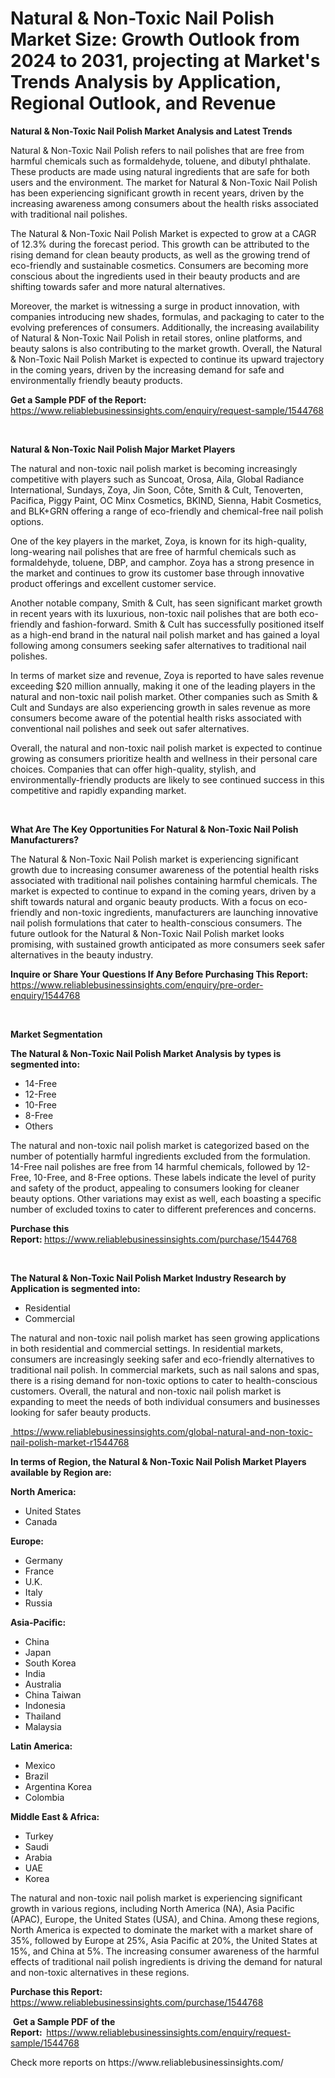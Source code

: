 <p><h1>Natural & Non-Toxic Nail Polish Market Size: Growth Outlook from 2024 to 2031, projecting at Market's Trends Analysis by Application, Regional Outlook, and Revenue</h1></p><p><strong>Natural & Non-Toxic Nail Polish Market Analysis and Latest Trends</strong></p>
<p><p>Natural & Non-Toxic Nail Polish refers to nail polishes that are free from harmful chemicals such as formaldehyde, toluene, and dibutyl phthalate. These products are made using natural ingredients that are safe for both users and the environment. The market for Natural & Non-Toxic Nail Polish has been experiencing significant growth in recent years, driven by the increasing awareness among consumers about the health risks associated with traditional nail polishes.</p><p>The Natural & Non-Toxic Nail Polish Market is expected to grow at a CAGR of 12.3% during the forecast period. This growth can be attributed to the rising demand for clean beauty products, as well as the growing trend of eco-friendly and sustainable cosmetics. Consumers are becoming more conscious about the ingredients used in their beauty products and are shifting towards safer and more natural alternatives.</p><p>Moreover, the market is witnessing a surge in product innovation, with companies introducing new shades, formulas, and packaging to cater to the evolving preferences of consumers. Additionally, the increasing availability of Natural & Non-Toxic Nail Polish in retail stores, online platforms, and beauty salons is also contributing to the market growth. Overall, the Natural & Non-Toxic Nail Polish Market is expected to continue its upward trajectory in the coming years, driven by the increasing demand for safe and environmentally friendly beauty products.</p></p>
<p><strong>Get a Sample PDF of the Report:&nbsp;</strong> <a href="https://www.reliablebusinessinsights.com/enquiry/request-sample/1544768">https://www.reliablebusinessinsights.com/enquiry/request-sample/1544768</a></p>
<p>&nbsp;</p>
<p><strong>Natural & Non-Toxic Nail Polish Major Market Players</strong></p>
<p><p>The natural and non-toxic nail polish market is becoming increasingly competitive with players such as Suncoat, Orosa, Aila, Global Radiance International, Sundays, Zoya, Jin Soon, Côte, Smith & Cult, Tenoverten, Pacifica, Piggy Paint, OC Minx Cosmetics, BKIND, Sienna, Habit Cosmetics, and BLK+GRN offering a range of eco-friendly and chemical-free nail polish options.</p><p>One of the key players in the market, Zoya, is known for its high-quality, long-wearing nail polishes that are free of harmful chemicals such as formaldehyde, toluene, DBP, and camphor. Zoya has a strong presence in the market and continues to grow its customer base through innovative product offerings and excellent customer service.</p><p>Another notable company, Smith & Cult, has seen significant market growth in recent years with its luxurious, non-toxic nail polishes that are both eco-friendly and fashion-forward. Smith & Cult has successfully positioned itself as a high-end brand in the natural nail polish market and has gained a loyal following among consumers seeking safer alternatives to traditional nail polishes.</p><p>In terms of market size and revenue, Zoya is reported to have sales revenue exceeding $20 million annually, making it one of the leading players in the natural and non-toxic nail polish market. Other companies such as Smith & Cult and Sundays are also experiencing growth in sales revenue as more consumers become aware of the potential health risks associated with conventional nail polishes and seek out safer alternatives.</p><p>Overall, the natural and non-toxic nail polish market is expected to continue growing as consumers prioritize health and wellness in their personal care choices. Companies that can offer high-quality, stylish, and environmentally-friendly products are likely to see continued success in this competitive and rapidly expanding market.</p></p>
<p>&nbsp;</p>
<p><strong>What Are The Key Opportunities For Natural & Non-Toxic Nail Polish Manufacturers?</strong></p>
<p><p>The Natural & Non-Toxic Nail Polish market is experiencing significant growth due to increasing consumer awareness of the potential health risks associated with traditional nail polishes containing harmful chemicals. The market is expected to continue to expand in the coming years, driven by a shift towards natural and organic beauty products. With a focus on eco-friendly and non-toxic ingredients, manufacturers are launching innovative nail polish formulations that cater to health-conscious consumers. The future outlook for the Natural & Non-Toxic Nail Polish market looks promising, with sustained growth anticipated as more consumers seek safer alternatives in the beauty industry.</p></p>
<p><strong>Inquire or Share Your Questions If Any Before Purchasing This Report:</strong> <a href="https://www.reliablebusinessinsights.com/enquiry/pre-order-enquiry/1544768">https://www.reliablebusinessinsights.com/enquiry/pre-order-enquiry/1544768</a></p>
<p>&nbsp;</p>
<p><strong>Market Segmentation</strong></p>
<p><strong>The Natural & Non-Toxic Nail Polish Market Analysis by types is segmented into:</strong></p>
<p><ul><li>14-Free</li><li>12-Free</li><li>10-Free</li><li>8-Free</li><li>Others</li></ul></p>
<p><p>The natural and non-toxic nail polish market is categorized based on the number of potentially harmful ingredients excluded from the formulation. 14-Free nail polishes are free from 14 harmful chemicals, followed by 12-Free, 10-Free, and 8-Free options. These labels indicate the level of purity and safety of the product, appealing to consumers looking for cleaner beauty options. Other variations may exist as well, each boasting a specific number of excluded toxins to cater to different preferences and concerns.</p></p>
<p><strong>Purchase this Report:&nbsp;</strong><a href="https://www.reliablebusinessinsights.com/purchase/1544768">https://www.reliablebusinessinsights.com/purchase/1544768</a></p>
<p>&nbsp;</p>
<p><strong>The Natural & Non-Toxic Nail Polish Market Industry Research by Application is segmented into:</strong></p>
<p><ul><li>Residential</li><li>Commercial</li></ul></p>
<p><p>The natural and non-toxic nail polish market has seen growing applications in both residential and commercial settings. In residential markets, consumers are increasingly seeking safer and eco-friendly alternatives to traditional nail polish. In commercial markets, such as nail salons and spas, there is a rising demand for non-toxic options to cater to health-conscious customers. Overall, the natural and non-toxic nail polish market is expanding to meet the needs of both individual consumers and businesses looking for safer beauty products.</p></p>
<p><a href="https://www.reliablebusinessinsights.com/global-natural-and-non-toxic-nail-polish-market-r1544768">&nbsp;https://www.reliablebusinessinsights.com/global-natural-and-non-toxic-nail-polish-market-r1544768</a></p>
<p><strong>In terms of Region, the Natural & Non-Toxic Nail Polish Market Players available by Region are:</strong></p>
<p>
    <p> <strong> North America: </strong>
        <ul>
            <li>United States</li>
            <li>Canada</li>
        </ul>
        </p> 
    <p> <strong> Europe: </strong>
        <ul>
            <li>Germany</li>
            <li>France</li>
            <li>U.K.</li>
            <li>Italy</li>
            <li>Russia</li>
        </ul>
        </p> 
    <p> <strong> Asia-Pacific: </strong>
        <ul>
            <li>China</li>
            <li>Japan</li>
            <li>South Korea</li>
            <li>India</li>
            <li>Australia</li>
            <li>China Taiwan</li>
            <li>Indonesia</li>
            <li>Thailand</li>
            <li>Malaysia</li>
        </ul>
        </p> 
    <p> <strong> Latin America: </strong>
        <ul>
            <li>Mexico</li>
            <li>Brazil</li>
            <li>Argentina Korea</li>
            <li>Colombia</li>
        </ul>
        </p> 
    <p> <strong> Middle East & Africa: </strong>
        <ul>
            <li>Turkey</li>
            <li>Saudi</li>
            <li>Arabia</li>
            <li>UAE</li>
            <li>Korea</li>
        </ul>
    </p>
    </p>
<p><p>The natural and non-toxic nail polish market is experiencing significant growth in various regions, including North America (NA), Asia Pacific (APAC), Europe, the United States (USA), and China. Among these regions, North America is expected to dominate the market with a market share of 35%, followed by Europe at 25%, Asia Pacific at 20%, the United States at 15%, and China at 5%. The increasing consumer awareness of the harmful effects of traditional nail polish ingredients is driving the demand for natural and non-toxic alternatives in these regions.</p></p>
<p><strong>Purchase this Report: </strong><a href="https://www.reliablebusinessinsights.com/purchase/1544768">https://www.reliablebusinessinsights.com/purchase/1544768</a></p>
<p>&nbsp;<strong>Get a Sample PDF of the Report:&nbsp;&nbsp;</strong><a href="https://www.reliablebusinessinsights.com/enquiry/request-sample/1544768">https://www.reliablebusinessinsights.com/enquiry/request-sample/1544768</a></p>
<p><strong></strong></p>
<p>Check more reports on https://www.reliablebusinessinsights.com/</p>